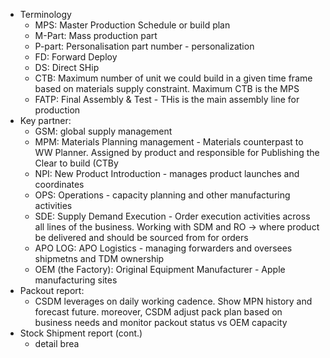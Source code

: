 - Terminology
	- MPS: Master Production Schedule or build plan
	- M-Part: Mass production part
	- P-part: Personalisation part number - personalization
	- FD: Forward Deploy 
	- DS: Direct SHip
	- CTB: Maximum number of unit we could build in a given time frame based on materials supply constraint. Maximum CTB is the MPS
	- FATP: Final Assembly & Test - THis is the main assembly line for production
- Key partner:
	- GSM: global supply management
	- MPM: Materials Planning management - Materials counterpast to WW Planner. Assigned by product and responsible for Publishing the Clear to build (CTBy 
	- NPI: New Product Introduction - manages product launches and coordinates
	- OPS: Operations - capacity planning and other manufacturing activities 
	- SDE: Supply Demand Execution - Order execution activities across all lines of the business. Working with SDM and RO -> where product be delivered and should be sourced from for orders
	- APO LOG: APO Logistics - managing forwarders and oversees shipmetns and TDM ownership
	- OEM (the Factory): Original Equipment Manufacturer - Apple manufacturing sites
- Packout report: 
	- CSDM leverages on daily working cadence. Show MPN history and forecast future. moreover, CSDM adjust pack plan based on business needs and monitor packout status vs OEM capacity 
- Stock Shipment report (cont.)
	- detail brea
